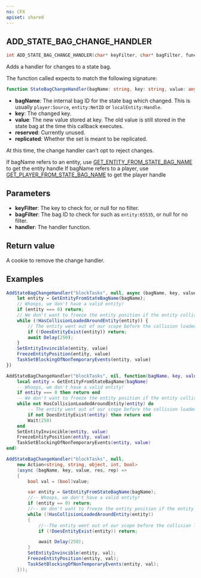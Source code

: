 ```yaml
---
ns: CFX
apiset: shared
---
```

## ADD_STATE_BAG_CHANGE_HANDLER

```c
int ADD_STATE_BAG_CHANGE_HANDLER(char* keyFilter, char* bagFilter, func handler);
```

Adds a handler for changes to a state bag.

The function called expects to match the following signature:

```ts
function StateBagChangeHandler(bagName: string, key: string, value: any, reserved: number, replicated: boolean);
```

* **bagName**: The internal bag ID for the state bag which changed. This is usually `player:Source`, `entity:NetID`
  or `localEntity:Handle`.
* **key**: The changed key.
* **value**: The new value stored at key. The old value is still stored in the state bag at the time this callback executes.
* **reserved**: Currently unused.
* **replicated**: Whether the set is meant to be replicated.

At this time, the change handler can't opt to reject changes.

If bagName refers to an entity, use [GET_ENTITY_FROM_STATE_BAG_NAME](?_0x4BDF1868) to get the entity handle
If bagName refers to a player, use [GET_PLAYER_FROM_STATE_BAG_NAME](?_0xA56135E0) to get the player handle

## Parameters
* **keyFilter**: The key to check for, or null for no filter.
* **bagFilter**: The bag ID to check for such as `entity:65535`, or null for no filter.
* **handler**: The handler function.

## Return value
A cookie to remove the change handler.

## Examples
```js
AddStateBagChangeHandler("blockTasks", null, async (bagName, key, value /* boolean */) => {
    let entity = GetEntityFromStateBagName(bagName);
    // Whoops, we don't have a valid entity!
    if (entity === 0) return;
    // We don't want to freeze the entity position if the entity collision hasn't loaded yet
    while (!HasCollisionLoadedAroundEntity(entity)) {
        // The entity went out of our scope before the collision loaded
        if (!DoesEntityExist(entity)) return;
        await Delay(250);
    }
    SetEntityInvincible(entity, value)
    FreezeEntityPosition(entity, value)
    TaskSetBlockingOfNonTemporaryEvents(entity, value)
})
```

```lua
AddStateBagChangeHandler("blockTasks", nil, function(bagName, key, value) 
    local entity = GetEntityFromStateBagName(bagName)
    -- Whoops, we don't have a valid entity!
    if entity === 0 then return end
    -- We don't want to freeze the entity position if the entity collision hasn't loaded yet
    while not HasCollisionLoadedAroundEntity(entity) do
        -- The entity went out of our scope before the collision loaded
        if not DoesEntityExist(entity) then return end
        Wait(250)
    end
    SetEntityInvincible(entity, value)
    FreezeEntityPosition(entity, value)
    TaskSetBlockingOfNonTemporaryEvents(entity, value)
end)
```

```cs
AddStateBagChangeHandler("blockTasks", null,
    new Action<string, string, object, int, bool>
    (async (bagName, key, value, res, rep) =>
    {
        bool val = (bool)value;

        var entity = GetEntityFromStateBagName(bagName);
        //-- Whoops, we don't have a valid entity!
        if (entity == 0) return;
        //-- We don't want to freeze the entity position if the entity collision hasn't loaded yet
        while (!HasCollisionLoadedAroundEntity(entity))
        {
            //--The entity went out of our scope before the collision loaded
            if (!DoesEntityExist(entity)) return;

            await Delay(250);
        }
        SetEntityInvincible(entity, val);
        FreezeEntityPosition(entity, val);
        TaskSetBlockingOfNonTemporaryEvents(entity, val);
    }));
```
